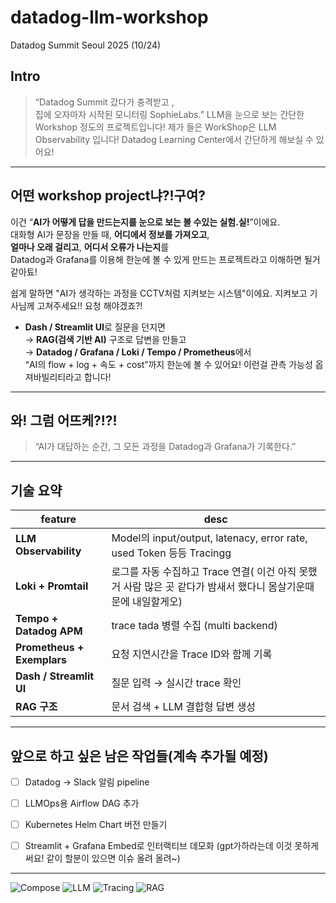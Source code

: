 # datadog-llm-workshop
Datadog Summit Seoul 2025 (10/24)


## Intro

> “Datadog Summit 갔다가 충격받고 ,  
> 집에 오자마자 시작된 모니터링 SophieLabs.”
> LLM을 눈으로 보는 간단한 Workshop 정도의 프로젝트입니다!
> 제가 들은 WorkShop은 LLM Observability 입니다!  Datadog Learning Center에서 간단하게 해보실 수 있어요!


---

## 어떤 workshop project냐?!구여?

이건 “**AI가 어떻게 답을 만드는지를 눈으로 보는 볼 수있는 실험.실!**”이에요.  
대화형 AI가 문장을 만들 때, **어디에서 정보를 가져오고**,  
**얼마나 오래 걸리고**, **어디서 오류가 나는지**를  
Datadog과 Grafana를 이용해 한눈에 볼 수 있게 만드는 프로젝트라고 이해하면 될거 같아툐!

쉽게 말하면 
 "AI가 생각하는 과정을 CCTV처럼 지켜보는 시스템"이에요. 지켜보고 기사님께 고쳐주세요!! 요청 해야겠죠?!

- **Dash / Streamlit UI**로 질문을 던지면  
  → **RAG(검색 기반 AI)** 구조로 답변을 만들고  
  → **Datadog / Grafana / Loki / Tempo / Prometheus**에서  
     “AI의 flow + log + 속도 + cost”까지 한눈에 볼 수 있어요! 이런걸 관측 가능성 옵져바빌리티라고 합니다!

---

## 와! 그럼 어뜨케?!?!
> “AI가 대답하는 순간, 그 모든 과정을 Datadog과 Grafana가 기록한다.”

---

## 기술 요약 
| feature | desc |
|------|------|
|  **LLM Observability** | Model의 input/output, latenacy, error rate, used Token 등등 Tracingg |
|  **Loki + Promtail** | 로그를 자동 수집하고 Trace 연결( 이건 아직 못했거 사람 많은 곳 같다가 밤새서 했다니 몸살기운때문에 내일할게오) |
|  **Tempo + Datadog APM** | trace tada 병렬 수집 (multi backend) |
|  **Prometheus + Exemplars** | 요청 지연시간을 Trace ID와 함께 기록 |
|  **Dash / Streamlit UI** | 질문 입력 → 실시간 trace 확인 |
|  **RAG 구조** | 문서 검색 + LLM 결합형 답변 생성 | 

---


## 앞으로 하고 싶은 남은 작업들(계속 추가될 예정)

- [ ] Datadog → Slack 알림 pipeline
- [ ] LLMOps용 Airflow DAG 추가  
- [ ] Kubernetes Helm Chart 버전 만들기  
- [ ] Streamlit + Grafana Embed로 인터랙티브 데모화 (gpt가하라는데 이것 못하게써요! 같이 할분이 있으면 이슈 올려 올려~)


---
![Compose](https://img.shields.io/badge/Docker-Compose-blue)
![LLM](https://img.shields.io/badge/LLM-LLaMA3.1-important)
![Tracing](https://img.shields.io/badge/Tracing-Datadog_%2B_Tempo-success)
![RAG](https://img.shields.io/badge/Pattern-RAG-green)
